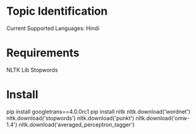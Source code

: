 # Topic Identification
Current Supported Languages: Hindi

# Requirements
NLTK Lib Stopwords

# Install
pip install googletrans==4.0.0rc1
pip install nltk
nltk.download('wordnet')
nltk.download('stopwords')
nltk.download('punkt')
nltk.download('omw-1.4')
nltk.download('averaged_perceptron_tagger')
